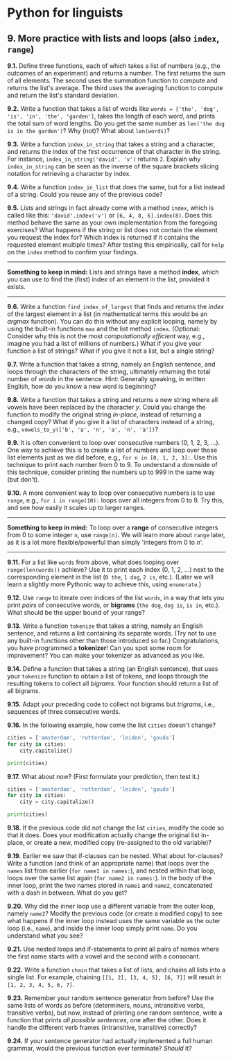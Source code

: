 # Python for linguists


## 9. More practice with lists and loops (also `index`, `range`)

**9.1.** Define three functions, each of which takes a list of numbers (e.g., the outcomes of an experiment) and returns a number. The first returns the sum of all elements. The second uses the summation function to compute and returns the list's average. The third uses the averaging function to compute and return the list's standard deviation.

**9.2.** Write a function that takes a list of words like `words = ['the', 'dog', 'is', 'in', 'the', 'garden']`, takes the length of each word, and prints the total sum of word lengths. Do you get the same number as `len('the dog is in the garden')`? Why (not)? What about `len(words)`?

**9.3.** Write a function `index_in_string` that takes a string and a character, and returns the index of the first occurrence of that character in the string. For instance, `index_in_string('david', 'v')` returns `2`. Explain why `index_in_string` can be seen as the inverse of the square brackets slicing notation for retrieving a character by index.

**9.4.** Write a function `index_in_list` that does the same, but for a list instead of a string. Could you reuse any of the previous code?

**9.5.** Lists and strings in fact already come with a method `index`, which is called like this: `'david'.index('v')` or `[6, 4, 8, 6].index(8)`. Does this method behave the same as your own implementation from the foregoing exercises? What happens if the string or list does not contain the element you request the index for? Which index is returned if it contains the requested element multiple times? After testing this empirically, call for `help` on the `index` method to confirm your findings.

- - - - - -
**Something to keep in mind:** Lists and strings have a method **index**, which you can use to find the (first) index of an element in the list, provided it exists.
- - - - -

**9.6.** Write a function `find_index_of_largest` that finds and returns the _index_ of the largest element in a list (in mathematical terms this would be an _argmax_ function). You can do this without any explicit looping, namely by using the built-in functions `max` and the list method `index`. (Optional: Consider why this is not the most _computationally efficient_ way, e.g., imagine you had a list of millions of numbers.) What if you give your function a list of strings? What if you give it not a list, but a single string?

**9.7.** Write a function that takes a string, namely an English sentence, and loops through the characters of the string, ultimately returning the total number of _words_ in the sentence. Hint: Generally speaking, in written English, how do you know a new word is beginning?

**9.8.** Write a function that takes a string and returns a new string where all vowels have been replaced by the character _y_. Could you change the function to modify the original string _in-place_, instead of returning a changed copy? What if you give it a list of characters instead of a string, e.g., `vowels_to_y(['b', 'a', 'n', 'a', 'n', 'a'])`?

**9.9.** It is often convenient to loop over consecutive numbers (0, 1, 2, 3, ...). One way to achieve this is to create a list of numbers and loop over those list elements just as we did before, e.g., `for n in [0, 1, 2, 3]:`. Use this technique to print each number from 0 to 9. To understand a downside of this technique, consider printing the numbers up to 999 in the same way (but don't).

**9.10.** A more convenient way to loop over consecutive numbers is to use `range`, e.g., `for i in range(10):` loops over all integers from 0 to 9. Try this, and see how easily it scales up to larger ranges.

- - - - - -
**Something to keep in mind:** To loop over a **range** of consecutive integers from 0 to some integer `n`, use `range(n)`. We will learn more about `range` later, as it is a lot more flexible/powerful than simply 'integers from 0 to _n_'.
- - - - -

**9.11.** For a list like `words` from above, what does looping over `range(len(words))` achieve? Use it to print each index (0, 1, 2, ...) next to the corresponding element in the list (`0 the`, `1 dog`, `2 is`, etc.). (Later we will learn a slightly more Pythonic way to achieve this, using `enumerate`.)

**9.12.** Use `range` to iterate over indices of the list `words`, in a way that lets you print _pairs_ of consecutive words, or **bigrams** (`the dog`, `dog is`, `is in`, etc.). What should be the upper bound of your range?

**9.13.** Write a function `tokenize` that takes a string, namely an English sentence, and returns a list containing its separate words. (Try not to use any built-in functions other than those introduced so far.) Congratulations, you have programmed a **tokenizer**! Can you spot some room for improvement? You can make your tokenizer as advanced as you like.

**9.14.** Define a function that takes a string (an English sentence), that uses your `tokenize` function to obtain a list of tokens, and loops through the resulting tokens to collect all _bigrams_. Your function should return a list of all bigrams.

**9.15.** Adapt your preceding code to collect not bigrams but _trigrams_, i.e., sequences of three consecutive words.

**9.16.** In the following example, how come the list `cities` doesn't change?

```python
cities = ['amsterdam', 'rotterdam', 'leiden', 'gouda']
for city in cities:
    city.capitalize()

print(cities)
```


**9.17.** What about now? (First formulate your prediction, then test it.)

```python
cities = ['amsterdam', 'rotterdam', 'leiden', 'gouda']
for city in cities:
    city = city.capitalize()

print(cities)
```


**9.18.** If the previous code did not change the list `cities`, modify the code so that it does. Does your modification actually change the original list in-place, or create a new, modified copy (re-assigned to the old variable)?

**9.19.** Earlier we saw that if-clauses can be nested. What about for-clauses? Write a function (and think of an appropriate name) that loops over the `names` list from earlier (`for name1 in names:`), and nested within that loop, loops over the same list again (`for name2 in names:`). In the body of the inner loop, print the two names stored in `name1` and `name2`, concatenated with a dash in between. What do you get?

**9.20.** Why did the inner loop use a different variable from the outer loop, namely `name2`? Modify the previous code (or create a modified copy) to see what happens if the inner loop instead uses the same variable as the outer loop (i.e., `name`), and inside the inner loop simply print `name`. Do you understand what you see?

**9.21.** Use nested loops and if-statements to print all pairs of names where the first name starts with a vowel and the second with a consonant.

**9.22.** Write a function `chain` that takes a list of lists, and chains all lists into a single list. For example, chaining `[[1, 2], [3, 4, 5], [6, 7]]` will result in `[1, 2, 3, 4, 5, 6, 7]`.

**9.23.** Remember your random sentence generator from before? Use the same lists of words as before (determiners, nouns, intransitive verbs, transitive verbs), but now, instead of printing one random sentence, write a function that prints _all possible sentences_, one after the other. Does it handle the different verb frames (intransitive, transitive) correctly?

**9.24.** If your sentence generator had actually implemented a full human grammar, would the previous function ever terminate? _Should_ it?

